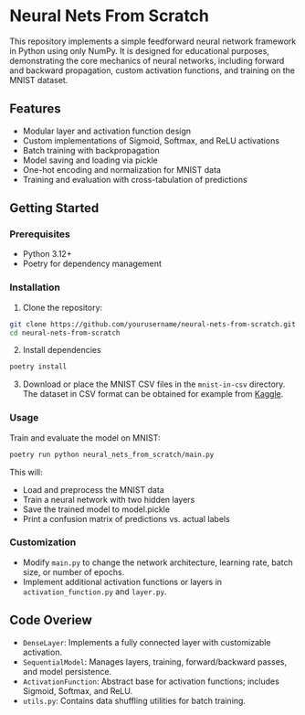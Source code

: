 # Neural Nets From Scratch

This repository implements a simple feedforward neural network framework in Python using only NumPy. It is designed for educational purposes, demonstrating the core mechanics of neural networks, including forward and backward propagation, custom activation functions, and training on the MNIST dataset.

## Features

- Modular layer and activation function design
- Custom implementations of Sigmoid, Softmax, and ReLU activations
- Batch training with backpropagation
- Model saving and loading via pickle
- One-hot encoding and normalization for MNIST data
- Training and evaluation with cross-tabulation of predictions

## Getting Started

### Prerequisites

- Python 3.12+
- Poetry for dependency management

### Installation

1. Clone the repository:
```bash
git clone https://github.com/yourusername/neural-nets-from-scratch.git
cd neural-nets-from-scratch
```
2. Install dependencies
```bash
poetry install
```
3. Download or place the MNIST CSV files in the `mnist-in-csv` directory. The dataset in CSV format can be obtained for example from [Kaggle](https://www.kaggle.com/datasets/oddrationale/mnist-in-csv).

### Usage

Train and evaluate the model on MNIST:
```bash
poetry run python neural_nets_from_scratch/main.py
```
This will:

- Load and preprocess the MNIST data
- Train a neural network with two hidden layers
- Save the trained model to model.pickle
- Print a confusion matrix of predictions vs. actual labels

### Customization

- Modify `main.py` to change the network architecture, learning rate, batch size, or number of epochs.
- Implement additional activation functions or layers in `activation_function.py` and `layer.py`.

## Code Overiew

- `DenseLayer`: Implements a fully connected layer with customizable activation.
- `SequentialModel`: Manages layers, training, forward/backward passes, and model persistence.
- `ActivationFunction`: Abstract base for activation functions; includes Sigmoid, Softmax, and ReLU.
- `utils.py`: Contains data shuffling utilities for batch training.
